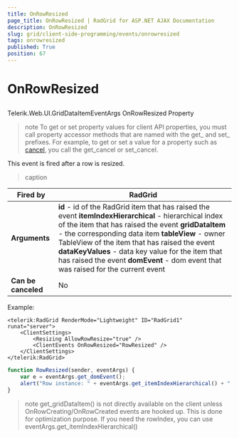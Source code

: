 ```yaml
---
title: OnRowResized
page_title: OnRowResized | RadGrid for ASP.NET AJAX Documentation
description: OnRowResized
slug: grid/client-side-programming/events/onrowresized
tags: onrowresized
published: True
position: 67
---
```


# OnRowResized



## 

Telerik.Web.UI.GridDataItemEventArgs OnRowResized Property

>note To get or set property values for client API properties, you must call property accessor methods that are named with the get_ and set_ prefixes. For example, to get or set a value for a property such as [cancel](https://msdn.microsoft.com/en-us/library/bb310859.aspx), you call the get_cancel or set_cancel.
>


This event is fired after a row is resized.


>caption  

|  **Fired by**  | RadGrid |
| ------ | ------ |
| **Arguments** | **id** - id of the RadGrid item that has raised the event **itemIndexHierarchical** - hierarchical index of the item that has raised the event **gridDataItem** - the corresponding data item **tableView** - owner TableView of the item that has raised the event **dataKeyValues** - data key value for the item that has raised the event **domEvent** - dom event that was raised for the current event|
| **Can be canceled** |No|

Example:

````ASP.NET
<telerik:RadGrid RenderMode="Lightweight" ID="RadGrid1" runat="server">
    <ClientSettings>
        <Resizing AllowRowResize="true" />
        <ClientEvents OnRowResized="RowResized" />
    </ClientSettings>
</telerik:RadGrid>
````



````JavaScript
function RowResized(sender, eventArgs) {
    var e = eventArgs.get_domEvent();
    alert("Row instance: " + eventArgs.get_itemIndexHierarchical() + "  was resized");
}
````



>note get_gridDataItem() is not directly available on the client unless OnRowCreating/OnRowCreated events are hooked up. This is done for optimization purpose. If you need the rowIndex, you can use eventArgs.get_itemIndexHierarchical()
>

